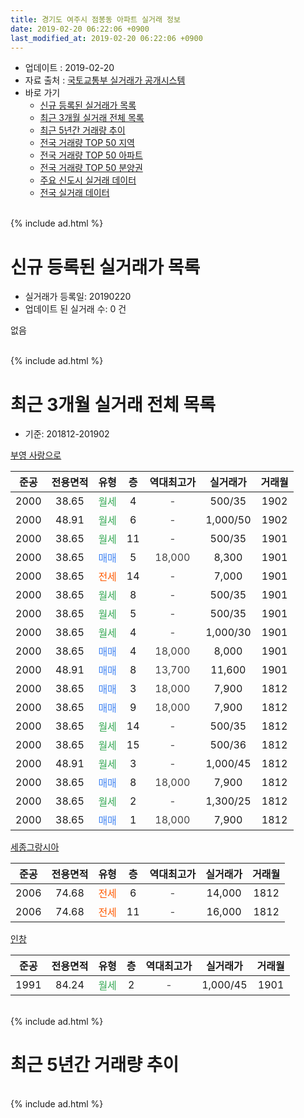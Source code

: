 ```yaml
---
title: 경기도 여주시 점봉동 아파트 실거래 정보
date: 2019-02-20 06:22:06 +0900
last_modified_at: 2019-02-20 06:22:06 +0900
---
```


* 업데이트 : 2019-02-20
* 자료 출처 : [국토교통부 실거래가 공개시스템](http://rt.molit.go.kr)
* 바로 가기
    * [신규 등록된 실거래가 목록](#신규-등록된-실거래가-목록)
    * [최근 3개월 실거래 전체 목록](#최근-3개월-실거래-전체-목록)
    * [최근 5년간 거래량 추이](#최근-5년간-거래량-추이)
    * [전국 거래량 TOP 50 지역](https://inasie.github.io/apt-trade-info/최근-3개월-전국에서-가장-거래가-많이-발생한-지역)
    * [전국 거래량 TOP 50 아파트](https://inasie.github.io/apt-trade-info/최근-3개월-전국에서-가장-거래가-많이-발생한-아파트)
    * [전국 거래량 TOP 50 분양권](https://inasie.github.io/apt-trade-info/최근-3개월-전국에서-가장-거래가-많이-발생한-분양권)
    * [주요 신도시 실거래 데이터](https://inasie.github.io/apt-trade-info/주요-신도시)
    * [전국 실거래 데이터](https://inasie.github.io/apt-trade-info/전국)
<br>
{% include ad.html %}
<br>

# 신규 등록된 실거래가 목록
* 실거래가 등록일: 20190220
* 업데이트 된 실거래 수: 0 건

없음

<br>
{% include ad.html %}
<br>

# 최근 3개월 실거래 전체 목록
* 기준: 201812-201902


[부영 사랑으로](https://search.naver.com/search.naver?query=%EA%B2%BD%EA%B8%B0%EB%8F%84+%EC%97%AC%EC%A3%BC%EC%8B%9C+%EC%A0%90%EB%B4%89%EB%8F%99+%EB%B6%80%EC%98%81+%EC%82%AC%EB%9E%91%EC%9C%BC%EB%A1%9C)

|준공|전용면적|유형|층|역대최고가|실거래가|거래월|
|:---:|:---:|:---:|:---:|:---:|:---:|:---:|
|2000|38.65|<span style="color:#34a853">월세</span>|4|<span style="color:#444444">-</span>|500/35|1902|
|2000|48.91|<span style="color:#34a853">월세</span>|6|<span style="color:#444444">-</span>|1,000/50|1902|
|2000|38.65|<span style="color:#34a853">월세</span>|11|<span style="color:#444444">-</span>|500/35|1901|
|2000|38.65|<span style="color:#4285f3">매매</span>|5|<span style="color:#444444">18,000</span>|8,300|1901|
|2000|38.65|<span style="color:#ff5a00">전세</span>|14|<span style="color:#444444">-</span>|7,000|1901|
|2000|38.65|<span style="color:#34a853">월세</span>|8|<span style="color:#444444">-</span>|500/35|1901|
|2000|38.65|<span style="color:#34a853">월세</span>|5|<span style="color:#444444">-</span>|500/35|1901|
|2000|38.65|<span style="color:#34a853">월세</span>|4|<span style="color:#444444">-</span>|1,000/30|1901|
|2000|38.65|<span style="color:#4285f3">매매</span>|4|<span style="color:#444444">18,000</span>|8,000|1901|
|2000|48.91|<span style="color:#4285f3">매매</span>|8|<span style="color:#444444">13,700</span>|11,600|1901|
|2000|38.65|<span style="color:#4285f3">매매</span>|3|<span style="color:#444444">18,000</span>|7,900|1812|
|2000|38.65|<span style="color:#4285f3">매매</span>|9|<span style="color:#444444">18,000</span>|7,900|1812|
|2000|38.65|<span style="color:#34a853">월세</span>|14|<span style="color:#444444">-</span>|500/35|1812|
|2000|38.65|<span style="color:#34a853">월세</span>|15|<span style="color:#444444">-</span>|500/36|1812|
|2000|48.91|<span style="color:#34a853">월세</span>|3|<span style="color:#444444">-</span>|1,000/45|1812|
|2000|38.65|<span style="color:#4285f3">매매</span>|8|<span style="color:#444444">18,000</span>|7,900|1812|
|2000|38.65|<span style="color:#34a853">월세</span>|2|<span style="color:#444444">-</span>|1,300/25|1812|
|2000|38.65|<span style="color:#4285f3">매매</span>|1|<span style="color:#444444">18,000</span>|7,900|1812|

[세종그랑시아](https://search.naver.com/search.naver?query=%EA%B2%BD%EA%B8%B0%EB%8F%84+%EC%97%AC%EC%A3%BC%EC%8B%9C+%EC%A0%90%EB%B4%89%EB%8F%99+%EC%84%B8%EC%A2%85%EA%B7%B8%EB%9E%91%EC%8B%9C%EC%95%84)

|준공|전용면적|유형|층|역대최고가|실거래가|거래월|
|:---:|:---:|:---:|:---:|:---:|:---:|:---:|
|2006|74.68|<span style="color:#ff5a00">전세</span>|6|<span style="color:#444444">-</span>|14,000|1812|
|2006|74.68|<span style="color:#ff5a00">전세</span>|11|<span style="color:#444444">-</span>|16,000|1812|

[인창](https://search.naver.com/search.naver?query=%EA%B2%BD%EA%B8%B0%EB%8F%84+%EC%97%AC%EC%A3%BC%EC%8B%9C+%EC%A0%90%EB%B4%89%EB%8F%99+%EC%9D%B8%EC%B0%BD)

|준공|전용면적|유형|층|역대최고가|실거래가|거래월|
|:---:|:---:|:---:|:---:|:---:|:---:|:---:|
|1991|84.24|<span style="color:#34a853">월세</span>|2|<span style="color:#444444">-</span>|1,000/45|1901|


<br>
{% include ad.html %}
<br>

# 최근 5년간 거래량 추이


<div style="width:100%;">
    <canvas id="deal_progress" height="200"></canvas>
</div>

<script>
new Chart(document.getElementById("deal_progress"), {
    type: 'line',
    data: {
        labels: ['201402','201403','201404','201405','201406','201407','201408','201409','201410','201411','201412','201501','201502','201503','201504','201505','201506','201507','201508','201509','201510','201511','201512','201601','201602','201603','201604','201605','201606','201607','201608','201609','201610','201611','201612','201701','201702','201703','201704','201705','201706','201707','201708','201709','201710','201711','201712','201801','201802','201803','201804','201805','201806','201807','201808','201809','201810','201811','201812','201901','201902'],
        datasets: [{
            label: '매매',
            pointRadius: 1,
            data: [6, 11, 11, 9, 9, 8, 11, 11, 12, 6, 6, 12, 10, 16, 11, 16, 7, 9, 10, 10, 11, 13, 9, 8, 10, 12, 18, 11, 8, 7, 8, 11, 8, 2, 4, 5, 5, 11, 10, 6, 8, 5, 2, 5, 7, 7, 6, 7, 2, 9, 7, 6, 7, 6, 1, 5, 5, 6, 4, 3, 0],
            borderColor: "rgba(255, 201, 14, 1)",
            backgroundColor: "rgba(255, 201, 14, 0.5)",
            fill: false,
            lineTension: 0
        },{
            label: '전월세',
            pointRadius: 1,
            data: [15, 15, 12, 4, 7, 6, 9, 7, 8, 6, 5, 7, 9, 9, 11, 6, 9, 3, 3, 6, 8, 5, 8, 8, 4, 9, 4, 6, 5, 3, 3, 4, 4, 9, 4, 1, 5, 2, 4, 5, 3, 0, 4, 2, 5, 3, 5, 9, 4, 3, 3, 6, 1, 3, 4, 3, 6, 7, 6, 6, 2],
            borderColor: "rgba(0, 141, 185, 1)",
            backgroundColor: "rgba(0, 141, 185, 0.5)",
            fill: false,
            lineTension: 0
        }
        ]
    },
    options: {
        responsive: true,
        title: {
            display: false
        },
        tooltips: {
            mode: 'index',
            intersect: false
        },
        hover: {
            mode: 'nearest',
            intersect: true
        },
        scales: {
            xAxes: [{
                display: true,
                scaleLabel: {
                    display: true,
                    labelString: '년/월'
                }
            }],
            yAxes: [{
                display: true,
                ticks: {
                    suggestedMin: 0,
                },
                scaleLabel: {
                    display: true,
                    labelString: '실거래 수'
                }
            }]
        }
    }
});

</script>


<br>
{% include ad.html %}
<br>

